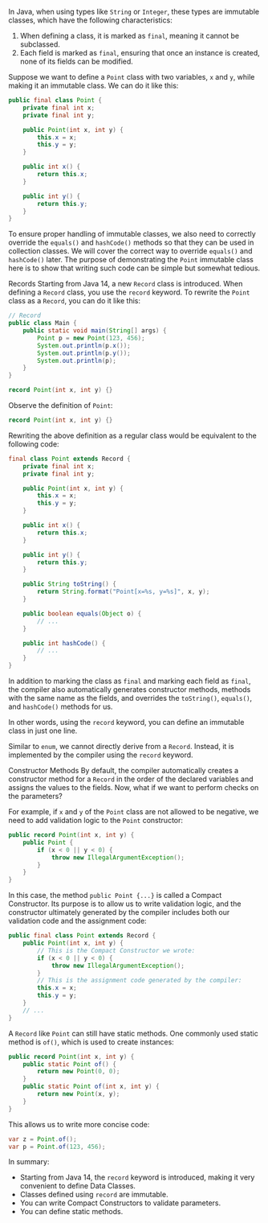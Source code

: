 In Java, when using types like `String` or `Integer`, these types are immutable classes, which have the following characteristics:

1. When defining a class, it is marked as `final`, meaning it cannot be subclassed.
2. Each field is marked as `final`, ensuring that once an instance is created, none of its fields can be modified.

Suppose we want to define a `Point` class with two variables, `x` and `y`, while making it an immutable class. We can do it like this:

```java
public final class Point {
    private final int x;
    private final int y;

    public Point(int x, int y) {
        this.x = x;
        this.y = y;
    }

    public int x() {
        return this.x;
    }

    public int y() {
        return this.y;
    }
}
```

To ensure proper handling of immutable classes, we also need to correctly override the `equals()` and `hashCode()` methods so that they can be used in collection classes. We will cover the correct way to override `equals()` and `hashCode()` later. The purpose of demonstrating the `Point` immutable class here is to show that writing such code can be simple but somewhat tedious.

Records
Starting from Java 14, a new `Record` class is introduced. When defining a `Record` class, you use the `record` keyword. To rewrite the `Point` class as a `Record`, you can do it like this:

```java
// Record
public class Main {
    public static void main(String[] args) {
        Point p = new Point(123, 456);
        System.out.println(p.x());
        System.out.println(p.y());
        System.out.println(p);
    }
}

record Point(int x, int y) {}
```

Observe the definition of `Point`:

```java
record Point(int x, int y) {}
```

Rewriting the above definition as a regular class would be equivalent to the following code:

```java
final class Point extends Record {
    private final int x;
    private final int y;

    public Point(int x, int y) {
        this.x = x;
        this.y = y;
    }

    public int x() {
        return this.x;
    }

    public int y() {
        return this.y;
    }

    public String toString() {
        return String.format("Point[x=%s, y=%s]", x, y);
    }

    public boolean equals(Object o) {
        // ...
    }

    public int hashCode() {
        // ...
    }
}
```

In addition to marking the class as `final` and marking each field as `final`, the compiler also automatically generates constructor methods, methods with the same name as the fields, and overrides the `toString()`, `equals()`, and `hashCode()` methods for us.

In other words, using the `record` keyword, you can define an immutable class in just one line.

Similar to `enum`, we cannot directly derive from a `Record`. Instead, it is implemented by the compiler using the `record` keyword.

Constructor Methods
By default, the compiler automatically creates a constructor method for a `Record` in the order of the declared variables and assigns the values to the fields. Now, what if we want to perform checks on the parameters?

For example, if `x` and `y` of the `Point` class are not allowed to be negative, we need to add validation logic to the `Point` constructor:

```java
public record Point(int x, int y) {
    public Point {
        if (x < 0 || y < 0) {
            throw new IllegalArgumentException();
        }
    }
}
```

In this case, the method `public Point {...}` is called a Compact Constructor. Its purpose is to allow us to write validation logic, and the constructor ultimately generated by the compiler includes both our validation code and the assignment code:

```java
public final class Point extends Record {
    public Point(int x, int y) {
        // This is the Compact Constructor we wrote:
        if (x < 0 || y < 0) {
            throw new IllegalArgumentException();
        }
        // This is the assignment code generated by the compiler:
        this.x = x;
        this.y = y;
    }
    // ...
}
```

A `Record` like `Point` can still have static methods. One commonly used static method is `of()`, which is used to create instances:

```java
public record Point(int x, int y) {
    public static Point of() {
        return new Point(0, 0);
    }
    public static Point of(int x, int y) {
        return new Point(x, y);
    }
}
```

This allows us to write more concise code:

```java
var z = Point.of();
var p = Point.of(123, 456);
```

In summary:

- Starting from Java 14, the `record` keyword is introduced, making it very convenient to define Data Classes.
- Classes defined using `record` are immutable.
- You can write Compact Constructors to validate parameters.
- You can define static methods.